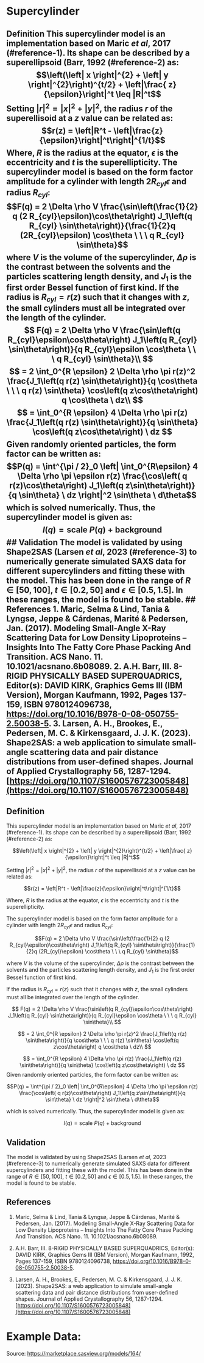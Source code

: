 # Supercylinder

## Definition This supercylinder model is an implementation based on Maric $\textit{et al}$, 2017 (#reference-1). Its shape can be described by a superellipsoid (Barr, 1992 (#reference-2) as: $$\left(\left| x \right|^{2} + \left| y \right|^{2}\right)^{t/2} + \left|\frac{ z}{\epsilon}\right|^t \leq |R|^t$$ Setting $|r|^2 = \left| x \right|^{2} + \left| y \right|^{2}$, the radius $r$ of the superellisoid at a $z$ value can be related as: $$r(z) = \left|R^t - \left|\frac{z}{\epsilon}\right|^t\right|^{1/t}$$ Where, $R$ is the radius at the equator, $\epsilon$ is the eccentricity and $t$ is the superellipticity. The supercylinder model is based on the form factor amplitude for a cylinder with length $2R_{cyl}\epsilon$ and radius $R_{cyl}$: $$F(q) = 2 \Delta \rho V \frac{\sin\left(\frac{1}{2} q (2 R_{cyl}\epsilon)\cos\theta\right) J_1\left(q R_{cyl} \sin\theta\right)}{\frac{1}{2}q (2R_{cyl}\epsilon) \cos\theta \ \ \ q R_{cyl} \sin\theta}$$ where $V$ is the volume of the supercylinder, $\Delta\rho$ is the contrast between the solvents and the particles scattering length density, and $J_1$ is the first order Bessel function of first kind. If the radius is $R_{cyl} = r(z)$ such that it changes with $z$, the small cylinders must all be integrated over the length of the cylinder. $$ F(q) = 2 \Delta \rho V \frac{\sin\left(q R_{cyl}\epsilon\cos\theta\right) J_1\left(q R_{cyl} \sin\theta\right)}{q R_{cyl}\epsilon \cos\theta \ \ \ q R_{cyl} \sin\theta}\\ $$ $$ = 2 \int_0^{R \epsilon} 2 \Delta \rho \pi r(z)^2 \frac{J_1\left(q r(z) \sin\theta\right)}{q \cos\theta \ \ \ q r(z) \sin\theta} \cos\left(q z\cos\theta\right) q \cos\theta \ dz\\ $$ $$ =  \int_0^{R \epsilon} 4 \Delta \rho \pi r(z) \frac{J_1\left(q r(z) \sin\theta\right)}{q \sin\theta} \cos\left(q z\cos\theta\right) \ dz $$ Given randomly oriented particles, the form factor can be written as: $$P(q) = \int^{\pi / 2}_0 \left| \int_0^{R\epsilon} 4 \Delta \rho \pi \epsilon r(z) \frac{\cos\left( q  r(z)\cos\theta\right) J_1\left(q z\sin\theta\right)}{q \sin\theta} \ dz \right|^2 \sin\theta \ d\theta$$ which is solved numerically. Thus, the supercylinder model is given as: $$I(q) = \text{scale}  \ P(q) + \text{background}$$ ## Validation The model is validated by using Shape2SAS (Larsen $\textit{et al}$, 2023 (#reference-3) to numerically generate simulated SAXS data for different supercylinders and fitting these with the model. This has been done in the range of $R \in [50, 100]$, $t \in [0.2, 50]$ and $\epsilon \in [0.5, 1.5]$. In these ranges, the model is found to be stable. ## References 1. Maric, Selma & Lind, Tania & Lyngsø, Jeppe & Cárdenas, Marité & Pedersen, Jan. (2017). Modeling Small-Angle X-Ray Scattering Data for Low Density Lipoproteins – Insights Into The Fatty Core Phase Packing And Transition. ACS Nano. 11. 10.1021/acsnano.6b08089. 2. A.H. Barr, III. 8-RIGID PHYSICALLY BASED SUPERQUADRICS, Editor(s): DAVID KIRK, Graphics Gems III (IBM Version), Morgan Kaufmann, 1992, Pages 137-159, ISBN 9780124096738, https://doi.org/10.1016/B978-0-08-050755-2.50038-5. 3. Larsen, A. H., Brookes, E., Pedersen, M. C. & Kirkensgaard, J. J. K. (2023). Shape2SAS: a web application to simulate small-angle scattering data and pair distance distributions from user-defined shapes. Journal of Applied Crystallography 56, 1287-1294. [https://doi.org/10.1107/S1600576723005848](https://doi.org/10.1107/S1600576723005848)

## Definition

This supercylinder model is an implementation based on Maric $\textit{et al}$, 2017 (#reference-1). Its shape can be described by a superellipsoid (Barr, 1992 (#reference-2) as:

$$\left(\left| x \right|^{2} + \left| y \right|^{2}\right)^{t/2} + \left|\frac{ z}{\epsilon}\right|^t \leq |R|^t$$

Setting $|r|^2 = \left| x \right|^{2} + \left| y \right|^{2}$, the radius $r$ of the superellisoid at a $z$ value can be related as:

$$r(z) = \left|R^t - \left|\frac{z}{\epsilon}\right|^t\right|^{1/t}$$

Where, $R$ is the radius at the equator, $\epsilon$ is the eccentricity and $t$ is the superellipticity.

The supercylinder model is based on the form factor amplitude for a cylinder with length $2R_{cyl}\epsilon$ and radius $R_{cyl}$:

$$F(q) = 2 \Delta \rho V \frac{\sin\left(\frac{1}{2} q (2 R_{cyl}\epsilon)\cos\theta\right) J_1\left(q R_{cyl} \sin\theta\right)}{\frac{1}{2}q (2R_{cyl}\epsilon) \cos\theta \ \ \ q R_{cyl} \sin\theta}$$

where $V$ is the volume of the supercylinder, $\Delta\rho$ is the contrast between the solvents and the particles scattering length density, and $J_1$ is the first order Bessel function of first kind.

If the radius is $R_{cyl} = r(z)$ such that it changes with $z$, the small cylinders must all be integrated over the length of the cylinder.

$$ F(q) = 2 \Delta \rho V \frac{\sin\left(q R_{cyl}\epsilon\cos\theta\right) J_1\left(q R_{cyl} \sin\theta\right)}{q R_{cyl}\epsilon \cos\theta \ \ \ q R_{cyl} \sin\theta}\\ $$

$$ = 2 \int_0^{R \epsilon} 2 \Delta \rho \pi r(z)^2 \frac{J_1\left(q r(z) \sin\theta\right)}{q \cos\theta \ \ \ q r(z) \sin\theta} \cos\left(q z\cos\theta\right) q \cos\theta \ dz\\ $$

$$ =  \int_0^{R \epsilon} 4 \Delta \rho \pi r(z) \frac{J_1\left(q r(z) \sin\theta\right)}{q \sin\theta} \cos\left(q z\cos\theta\right) \ dz $$ Given randomly oriented particles, the form factor can be written as:

$$P(q) = \int^{\pi / 2}_0 \left| \int_0^{R\epsilon} 4 \Delta \rho \pi \epsilon r(z) \frac{\cos\left( q  r(z)\cos\theta\right) J_1\left(q z\sin\theta\right)}{q \sin\theta} \ dz \right|^2 \sin\theta \ d\theta$$

which is solved numerically. Thus, the supercylinder model is given as:

$$I(q) = \text{scale}  \ P(q) + \text{background}$$

## Validation

The model is validated by using Shape2SAS (Larsen $\textit{et al}$, 2023 (#reference-3) to numerically generate simulated SAXS data for different supercylinders and fitting these with the model. This has been done in the range of $R \in [50, 100]$, $t \in [0.2, 50]$ and $\epsilon \in [0.5, 1.5]$. In these ranges, the model is found to be stable.

## References

1. Maric, Selma & Lind, Tania & Lyngsø, Jeppe & Cárdenas, Marité & Pedersen, Jan. (2017). Modeling Small-Angle X-Ray Scattering Data for Low Density Lipoproteins – Insights Into The Fatty Core Phase Packing And Transition. ACS Nano. 11. 10.1021/acsnano.6b08089.

2. A.H. Barr, III. 8-RIGID PHYSICALLY BASED SUPERQUADRICS, Editor(s): DAVID KIRK, Graphics Gems III (IBM Version), Morgan Kaufmann, 1992, Pages 137-159, ISBN 9780124096738, https://doi.org/10.1016/B978-0-08-050755-2.50038-5.

3. Larsen, A. H., Brookes, E., Pedersen, M. C. & Kirkensgaard, J. J. K. (2023). Shape2SAS: a web application to simulate small-angle scattering data and pair distance distributions from user-defined shapes. Journal of Applied Crystallography 56, 1287-1294. [https://doi.org/10.1107/S1600576723005848](https://doi.org/10.1107/S1600576723005848)

# Example Data:

Source: https://marketplace.sasview.org/models/164/
